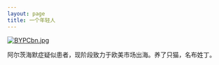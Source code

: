 ```yaml
---
layout: page
title: 一个年轻人
---
```


<a href="https://imgchr.com/i/BYPCbn"><img src="https://s1.ax1x.com/2020/10/29/BYPCbn.jpg" alt="BYPCbn.jpg" border="0" /></a>

阿尔茨海默症疑似患者，现阶段致力于欧美市场出海。养了只猫，名布姓丁。



